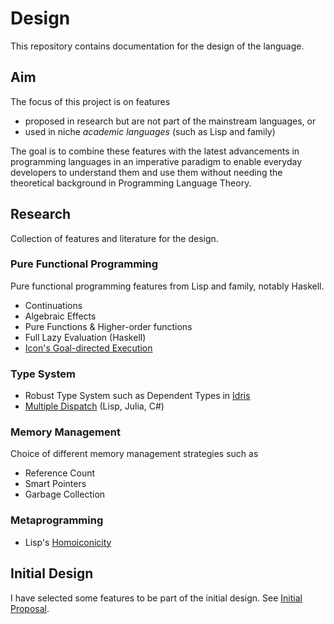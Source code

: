 # Design
This repository contains documentation for the design of the language.

## Aim
The focus of this project is on features

- proposed in research but are not part of the mainstream languages, or
- used in niche *academic languages* (such as Lisp and family)

The goal is to combine these features with the latest advancements in programming languages in an 
imperative paradigm to enable everyday developers to understand them and use them without needing 
the theoretical background in Programming Language Theory.

## Research
Collection of features and literature for the design.

### Pure Functional Programming
Pure functional programming features from Lisp and family, notably Haskell.

- Continuations
- Algebraic Effects
- Pure Functions & Higher-order functions
- Full Lazy Evaluation (Haskell)
- [Icon's Goal-directed Execution](https://en.wikipedia.org/wiki/Icon_(programming_language)#Goal-directed_execution)

### Type System
- Robust Type System such as Dependent Types in [Idris](https://www.idris-lang.org/)
- [Multiple Dispatch](https://en.wikipedia.org/wiki/Multiple_dispatch) (Lisp, Julia, C#)


### Memory Management

Choice of different memory management strategies such as 
- Reference Count
- Smart Pointers
- Garbage Collection

### Metaprogramming
- Lisp's [Homoiconicity](https://en.wikipedia.org/wiki/Homoiconicity)


## Initial Design
I have selected some features to be part of the initial design. See 
[Initial Proposal](/Proposals/Initial.md).